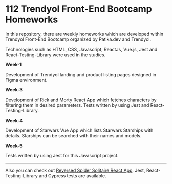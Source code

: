 # 112 Trendyol Front-End Bootcamp Homeworks

In this repository, there are weekly homeworks which are developed within Trendyol Front-End Bootcamp organized by Patika.dev and Trendyol.

Technologies such as HTML, CSS, Javascript, ReactJs, Vue.js, Jest and React-Testing-Library were used in the studies.

**Week-1**

Development of Trendyol landing and product listing pages designed in Figma environment.

**Week-3**

Development of Rick and Morty React App which fetches characters by filtering them in desired parameters. Tests written by using Jest and React-Testing-Library.

**Week-4**

Development of Starwars Vue App which lists Starwars Starships with details. Starships can be searched with their names and models.

**Week-5**

Tests written by using Jest for this Javascript project.

<code><hr /></code>

Also you can check out [Reversed Spider Solitaire React App](https://github.com/gokberkotlu/reversed-spider-solitaire). Jest, React-Testing-Library and Cypress tests are available.

